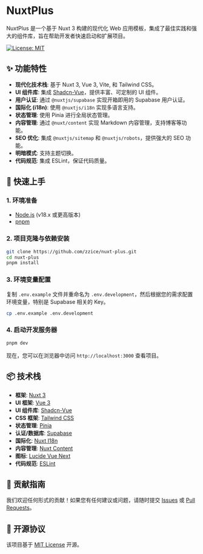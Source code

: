 # NuxtPlus

NuxtPlus 是一个基于 Nuxt 3 构建的现代化 Web 应用模板，集成了最佳实践和强大的组件库，旨在帮助开发者快速启动和扩展项目。

[![License: MIT](https://img.shields.io/badge/License-MIT-yellow.svg)](https://opensource.org/licenses/MIT)

## ✨ 功能特性

- **现代化技术栈**: 基于 Nuxt 3, Vue 3, Vite, 和 Tailwind CSS。
- **UI 组件库**: 集成 [Shadcn-Vue](https://www.shadcn-vue.com/)，提供丰富、可定制的 UI 组件。
- **用户认证**: 通过 `@nuxtjs/supabase` 实现开箱即用的 Supabase 用户认证。
- **国际化 (i18n)**: 使用 `@nuxtjs/i18n` 实现多语言支持。
- **状态管理**: 使用 Pinia 进行全局状态管理。
- **内容管理**: 通过 `@nuxt/content` 实现 Markdown 内容管理，支持博客等功能。
- **SEO 优化**: 集成 `@nuxtjs/sitemap` 和 `@nuxtjs/robots`，提供强大的 SEO 功能。
- **明暗模式**: 支持主题切换。
- **代码规范**: 集成 ESLint，保证代码质量。

## 🚀 快速上手

### 1. 环境准备

- [Node.js](https://nodejs.org/) (v18.x 或更高版本)
- [pnpm](https://pnpm.io/)

### 2. 项目克隆与依赖安装

```bash
git clone https://github.com/zzice/nuxt-plus.git
cd nuxt-plus
pnpm install
```

### 3. 环境变量配置

复制 `.env.example` 文件并重命名为 `.env.development`，然后根据您的需求配置环境变量，特别是 Supabase 相关的 Key。

```bash
cp .env.example .env.development
```

### 4. 启动开发服务器

```bash
pnpm dev
```

现在，您可以在浏览器中访问 `http://localhost:3000` 查看项目。

## 📦 技术栈

- **框架**: [Nuxt 3](https://nuxt.com/)
- **UI 框架**: [Vue 3](https://vuejs.org/)
- **UI 组件库**: [Shadcn-Vue](https://www.shadcn-vue.com/)
- **CSS 框架**: [Tailwind CSS](https://tailwindcss.com/)
- **状态管理**: [Pinia](https://pinia.vuejs.org/)
- **认证/数据库**: [Supabase](https://supabase.io/)
- **国际化**: [Nuxt I18n](https://i18n.nuxtjs.org/)
- **内容管理**: [Nuxt Content](https://content.nuxt.com/)
- **图标**: [Lucide Vue Next](https://lucide.dev/)
- **代码规范**: [ESLint](https://eslint.org/)

## 🤝 贡献指南

我们欢迎任何形式的贡献！如果您有任何建议或问题，请随时提交 [Issues](https://github.com/zzice/nuxt-plus/issues) 或 [Pull Requests](https://github.com/zzice/nuxt-plus/pulls)。

## 📄 开源协议

该项目基于 [MIT License](https://opensource.org/licenses/MIT) 开源。
